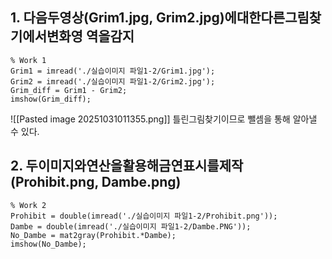 ## 1. 다음두영상(Grim1.jpg, Grim2.jpg)에대한다른그림찾기에서변화영 역을감지

```
% Work 1
Grim1 = imread('./실습이미지 파일1-2/Grim1.jpg');
Grim2 = imread('./실습이미지 파일1-2/Grim2.jpg');
Grim_diff = Grim1 - Grim2;
imshow(Grim_diff);
```

![[Pasted image 20251031011355.png]]
틀린그림찾기이므로 뺄셈을 통해 알아낼 수 있다.

## 2. 두이미지와연산을활용해금연표시를제작(Prohibit.png, Dambe.png)

```
% Work 2
Prohibit = double(imread('./실습이미지 파일1-2/Prohibit.png'));
Dambe = double(imread('./실습이미지 파일1-2/Dambe.PNG'));
No_Dambe = mat2gray(Prohibit.*Dambe);
imshow(No_Dambe);
```

